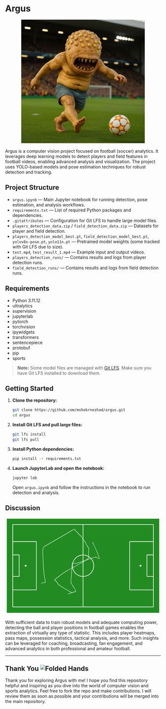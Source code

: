 # Argus

<div align="center">
  <img src="argus.png" alt="drawing" width="400"/>
</div>

Argus is a computer vision project focused on football (soccer) analytics. It leverages deep learning models to detect players and field features in football videos, enabling advanced analysis and visualization. The project uses YOLO-based models and pose estimation techniques for robust detection and tracking.

## Project Structure

- `argus.ipynb` — Main Jupyter notebook for running detection, pose estimation, and analysis workflows.
- `requirements.txt` — List of required Python packages and dependencies.
- `.gitattributes` — Configuration for Git LFS to handle large model files.
- `players_detection_data.zip` / `field_detection_data.zip` — Datasets for player and field detection.
- `players_detection_model_best.pt`, `field_detection_model_best.pt`, `yolov8x-pose.pt`, `yolo11n.pt` — Pretrained model weights (some tracked with Git LFS due to size).
- `test.mp4`, `test_result_1.mp4` — Example input and output videos.
- `players_detection_runs/` — Contains results and logs from player detection runs.
- `field_detection_runs/` — Contains results and logs from field detection runs.

## Requirements

- Python 3.11.12
- ultralytics
- supervision
- jupyterlab
- pytorch
- torchvision
- ipywidgets
- transformers
- sentencepiece
- protobuf
- pip
- sports

> **Note:** Some model files are managed with [Git LFS](https://git-lfs.github.com/). Make sure you have Git LFS installed to download them.

## Getting Started

1. **Clone the repository:**
   ```sh
   git clone https://github.com/mshokrnezhad/argus.git
   cd argus
   ```
2. **Install Git LFS and pull large files:**
   ```sh
   git lfs install
   git lfs pull
   ```
3. **Install Python dependencies:**
   ```sh
   pip install -r requirements.txt
   ```
4. **Launch JupyterLab and open the notebook:**
   ```sh
   jupyter lab
   ```
   Open `argus.ipynb` and follow the instructions in the notebook to run detection and analysis.

## Discussion

![Sample Output](output.png)

With sufficient data to train robust models and adequate computing power, detecting the ball and player positions in football games enables the extraction of virtually any type of statistic. This includes player heatmaps, pass maps, possession statistics, tactical analysis, and more. Such insights can be leveraged for coaching, broadcasting, fan engagement, and advanced analytics in both professional and amateur football.

---

## Thank You <img src="https://raw.githubusercontent.com/Tarikul-Islam-Anik/Animated-Fluent-Emojis/master/Emojis/Hand%20gestures/Folded%20Hands.png" alt="Folded Hands" width="20" height="20" />

Thank you for exploring Argus with me! I hope you find this repository helpful and inspiring as you dive into the world of computer vision and sports analytics. Feel free to fork the repo and make contributions. I will review them as soon as possible and your contributions will be merged into the main repository.
